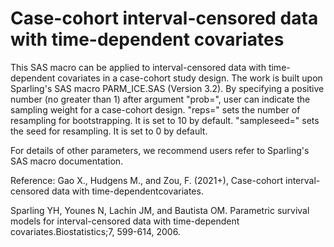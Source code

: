 # Case-cohort interval-censored data with time-dependent covariates
This SAS macro can be applied to interval-censored data with time-dependent covariates in a case-cohort study design. 
The work is built upon Sparling's SAS macro PARM_ICE.SAS (Version 3.2). By specifying a positive number (no greater than 1) after argument "prob=", user can indicate the sampling weight for a case-cohort design. "reps=" sets the number of resampling for bootstrapping. It is set to 10 by default. "sampleseed=" sets the seed for resampling. It is set to 0 by default. 

For details of other parameters, we recommend users refer to Sparling's SAS macro documentation. 

Reference: 
Gao X., Hudgens M., and Zou, F. (2021+), Case-cohort interval-censored data with time-dependentcovariates.

Sparling YH, Younes N, Lachin JM, and Bautista OM. Parametric survival models for interval-censored data with time-dependent covariates.Biostatistics;7, 599-614, 2006.
 

